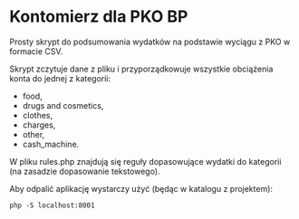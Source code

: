 # Kontomierz dla PKO BP

Prosty skrypt do podsumowania wydatków na podstawie wyciągu z PKO w formacie CSV.

Skrypt zczytuje dane z pliku i przyporządkowuje wszystkie obciążenia konta do jednej z kategorii:
- food,
- drugs and cosmetics,
- clothes,
- charges,
- other,
- cash_machine.

W pliku rules.php znajdują się reguły dopasowujące wydatki do kategorii (na zasadzie dopasowanie tekstowego).

Aby odpalić aplikację wystarczy użyć (będąc w katalogu z projektem):
```
php -S localhost:8001
```
